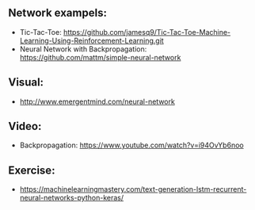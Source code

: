 ## Network exampels:
* Tic-Tac-Toe: https://github.com/jamesq9/Tic-Tac-Toe-Machine-Learning-Using-Reinforcement-Learning.git
* Neural Network with Backpropagation: https://github.com/mattm/simple-neural-network


## Visual:
* http://www.emergentmind.com/neural-network


## Video:
* Backpropagation: https://www.youtube.com/watch?v=i94OvYb6noo


## Exercise:
* https://machinelearningmastery.com/text-generation-lstm-recurrent-neural-networks-python-keras/
